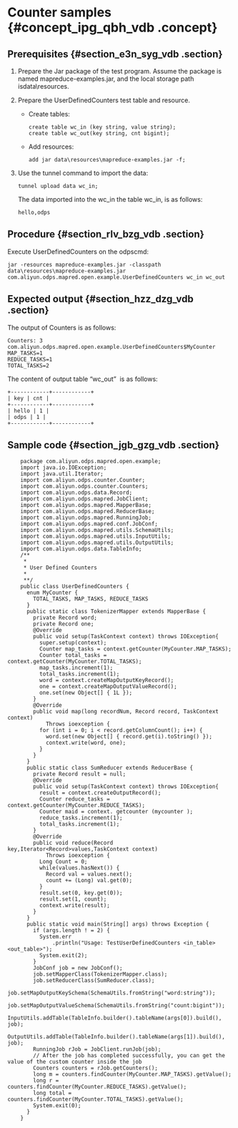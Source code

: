# Counter samples {#concept_ipg_qbh_vdb .concept}

## Prerequisites {#section_e3n_syg_vdb .section}

1.  Prepare the Jar package of the test program. Assume the package is named mapreduce-examples.jar, and the local storage path isdata\\resources.
2.  Prepare the UserDefinedCounters test table and resource.
    -   Create tables:

        ```
        create table wc_in (key string, value string);
        create table wc_out(key string, cnt bigint);
        ```

    -   Add resources:

        ```
        add jar data\resources\mapreduce-examples.jar -f;
        ```

3.  Use the tunnel command to import the data:

    ```
    tunnel upload data wc_in;
    ```

    The data imported into the wc\_in the table wc\_in, is as follows:

    ```
    hello,odps
    ```


## Procedure {#section_rlv_bzg_vdb .section}

Execute UserDefinedCounters on the odpscmd:

```
jar -resources mapreduce-examples.jar -classpath data\resources\mapreduce-examples.jar
com.aliyun.odps.mapred.open.example.UserDefinedCounters wc_in wc_out
```

## Expected output {#section_hzz_dzg_vdb .section}

The output of Counters is as follows:

```
Counters: 3
com.aliyun.odps.mapred.open.example.UserDefinedCounters$MyCounter
MAP_TASKS=1
REDUCE_TASKS=1
TOTAL_TASKS=2
```

The content of output table “wc\_out”  is as follows:

```
+------------+------------+
| key | cnt |
+------------+------------+
| hello | 1 |
| odps | 1 |
+------------+------------+
```

## Sample code {#section_jgb_gzg_vdb .section}

```
    package com.aliyun.odps.mapred.open.example;
    import java.io.IOException;
    import java.util.Iterator;
    import com.aliyun.odps.counter.Counter;
    import com.aliyun.odps.counter.Counters;
    import com.aliyun.odps.data.Record;
    import com.aliyun.odps.mapred.JobClient;
    import com.aliyun.odps.mapred.MapperBase;
    import com.aliyun.odps.mapred.ReducerBase;
    import com.aliyun.odps.mapred.RunningJob;
    import com.aliyun.odps.mapred.conf.JobConf;
    import com.aliyun.odps.mapred.utils.SchemaUtils;
    import com.aliyun.odps.mapred.utils.InputUtils;
    import com.aliyun.odps.mapred.utils.OutputUtils;
    import com.aliyun.odps.data.TableInfo;
    /**
     * 
     * User Defined Counters
     *
     **/
    public class UserDefinedCounters {
      enum MyCounter {
        TOTAL_TASKS, MAP_TASKS, REDUCE_TASKS
      }
      public static class TokenizerMapper extends MapperBase {
        private Record word;
        private Record one;
        @Override
        public void setup(TaskContext context) throws IOException{
          super.setup(context);
          Counter map_tasks = context.getCounter(MyCounter.MAP_TASKS);
          Counter total_tasks = context.getCounter(MyCounter.TOTAL_TASKS);
          map_tasks.increment(1);
          total_tasks.increment(1);
          word = context.createMapOutputKeyRecord();
          one = context.createMapOutputValueRecord();
          one.set(new Object[] { 1L });
        }
        @Override
        public void map(long recordNum, Record record, TaskContext context)
            Throws ioexception {
          for (int i = 0; i < record.getColumnCount(); i++) {
            word.set(new Object[] { record.get(i).toString() });
            context.write(word, one);
          }
        }
      }
      public static class SumReducer extends ReducerBase {
        private Record result = null;
        @Override
        public void setup(TaskContext context) throws IOException{
          result = context.createOutputRecord();
          Counter reduce_tasks = context.getCounter(MyCounter.REDUCE_TASKS);
          Counter maid = context. getcounter (mycounter );
          reduce_tasks.increment(1);
          total_tasks.increment(1);
        }
        @Override
        public void reduce(Record key,Iterator<Record>values,TaskContext context)
            Throws ioexception {
          Long Count = 0;
          while(values.hasNext()) {
            Record val = values.next();
            count += (Long) val.get(0);
          }
          result.set(0, key.get(0));
          result.set(1, count);
          context.write(result);
        }
      }
      public static void main(String[] args) throws Exception {
        if (args.length ! = 2) {
          System.err
              .println("Usage: TestUserDefinedCounters <in_table> <out_table>");
          System.exit(2);
        }
        JobConf job = new JobConf();
        job.setMapperClass(TokenizerMapper.class);
        job.setReducerClass(SumReducer.class);
        job.setMapOutputKeySchema(SchemaUtils.fromString("word:string"));
        job.setMapOutputValueSchema(SchemaUtils.fromString("count:bigint"));
        InputUtils.addTable(TableInfo.builder().tableName(args[0]).build(), job);
        OutputUtils.addTable(TableInfo.builder().tableName(args[1]).build(), job);
        RunningJob rJob = JobClient.runJob(job);
        // After the job has completed successfully, you can get the value of the custom counter inside the job
        Counters counters = rJob.getCounters();
        long m = counters.findCounter(MyCounter.MAP_TASKS).getValue();
        long r = counters.findCounter(MyCounter.REDUCE_TASKS).getValue();
        long total = counters.findCounter(MyCounter.TOTAL_TASKS).getValue();
        System.exit(0);
      }
    }

```

